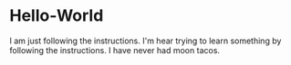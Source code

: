 # Hello-World
I am just following the instructions.
I'm hear trying to learn something by following the instructions. I have never had moon tacos. 
